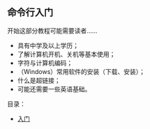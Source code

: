 ## 命令行入门

开始这部分教程可能需要读者……

- 具有中学及以上学历；
- 了解计算机开机、关机等基本使用；
- 字符与计算机编码；
- （Windows）常用软件的安装（下载、安装）；
- 什么是超链接；
- 可能还需要一些英语基础。

目录：

- [入门](./introduction.md)
